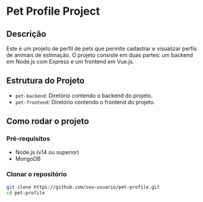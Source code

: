# Pet Profile Project

## Descrição

Este é um projeto de perfil de pets que permite cadastrar e visualizar perfis de animais de estimação. O projeto consiste em duas partes: um backend em Node.js com Express e um frontend em Vue.js.

## Estrutura do Projeto

- `pet-backend`: Diretório contendo o backend do projeto.
- `pet-frontend`: Diretório contendo o frontend do projeto.

## Como rodar o projeto

### Pré-requisitos

- Node.js (v14 ou superior)
- MongoDB

### Clonar o repositório

```sh
git clone https://github.com/seu-usuario/pet-profile.git
cd pet-profile
